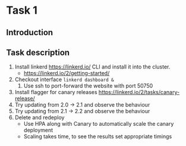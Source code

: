 # Task 1
## Introduction

## Task description
1. Install linkerd https://linkerd.io/ CLI and install it into the cluster.
    - https://linkerd.io/2/getting-started/
2. Checkout interface ```linkerd dashboard &```
    1. Use ssh to port-forward the website with port 50750
3. Install flagger for canary releases https://linkerd.io/2/tasks/canary-release/
4. Try updating from 2.0 -> 2.1 and observe the behaviour
5. Try updating from 2.1 -> 2.2 and observe the behaviour
6. Delete and redeploy
    - Use HPA along with Canary to automatically scale the canary deployment
    - Scaling takes time, to see the results set appropriate timings